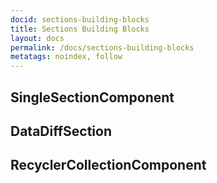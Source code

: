 ```yaml
---
docid: sections-building-blocks
title: Sections Building Blocks
layout: docs
permalink: /docs/sections-building-blocks
metatags: noindex, follow
---
```


## SingleSectionComponent

## DataDiffSection

## RecyclerCollectionComponent
